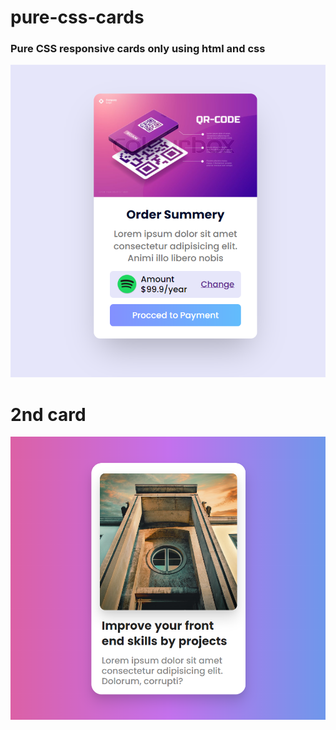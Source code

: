 # pure-css-cards

### Pure CSS responsive cards only using html and css

![sample](sample1.png)

# 2nd card 

![sample](sample.png)

